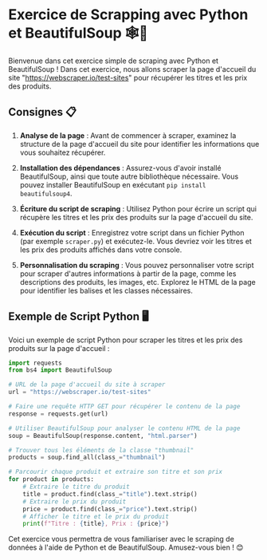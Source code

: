 # Exercice de Scrapping avec Python et BeautifulSoup 🕸️🐍

Bienvenue dans cet exercice simple de scraping avec Python et BeautifulSoup ! Dans cet exercice, nous allons scraper la page d'accueil du site "https://webscraper.io/test-sites" pour récupérer les titres et les prix des produits.

## Consignes 📋

1. **Analyse de la page** : Avant de commencer à scraper, examinez la structure de la page d'accueil du site pour identifier les informations que vous souhaitez récupérer.

2. **Installation des dépendances** : Assurez-vous d'avoir installé BeautifulSoup, ainsi que toute autre bibliothèque nécessaire. Vous pouvez installer BeautifulSoup en exécutant `pip install beautifulsoup4`.

3. **Écriture du script de scraping** : Utilisez Python pour écrire un script qui récupère les titres et les prix des produits sur la page d'accueil du site.

4. **Exécution du script** : Enregistrez votre script dans un fichier Python (par exemple `scraper.py`) et exécutez-le. Vous devriez voir les titres et les prix des produits affichés dans votre console.

5. **Personnalisation du scraping** : Vous pouvez personnaliser votre script pour scraper d'autres informations à partir de la page, comme les descriptions des produits, les images, etc. Explorez le HTML de la page pour identifier les balises et les classes nécessaires.

## Exemple de Script Python 🖥️

Voici un exemple de script Python pour scraper les titres et les prix des produits sur la page d'accueil :

```python
import requests
from bs4 import BeautifulSoup

# URL de la page d'accueil du site à scraper
url = "https://webscraper.io/test-sites"

# Faire une requête HTTP GET pour récupérer le contenu de la page
response = requests.get(url)

# Utiliser BeautifulSoup pour analyser le contenu HTML de la page
soup = BeautifulSoup(response.content, "html.parser")

# Trouver tous les éléments de la classe "thumbnail"
products = soup.find_all(class_="thumbnail")

# Parcourir chaque produit et extraire son titre et son prix
for product in products:
    # Extraire le titre du produit
    title = product.find(class_="title").text.strip()
    # Extraire le prix du produit
    price = product.find(class_="price").text.strip()
    # Afficher le titre et le prix du produit
    print(f"Titre : {title}, Prix : {price}")
```
Cet exercice vous permettra de vous familiariser avec le scraping de données à l'aide de Python et de BeautifulSoup. Amusez-vous bien ! 😊
